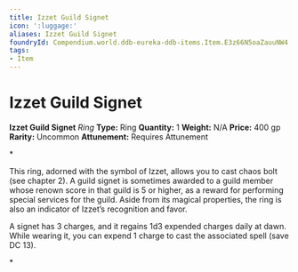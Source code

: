 ```yaml
---
title: Izzet Guild Signet
icon: ':luggage:'
aliases: Izzet Guild Signet
foundryId: Compendium.world.ddb-eureka-ddb-items.Item.E3z66N5oaZauuNW4
tags:
- Item
---
```


# Izzet Guild Signet

**Izzet Guild Signet**
_Ring_
**Type:** Ring
**Quantity:** 1
**Weight:** N/A
**Price:** 400 gp
**Rarity:** Uncommon
**Attunement:** Requires Attunement

*<p class="Core-Styles_Core-Body">This ring, adorned with the symbol of Izzet, allows you to cast chaos bolt (see chapter 2). A <span class="Serif-Character-Style_Italic-Serif">guild signet</span> is sometimes awarded to a guild member whose renown score in that guild is 5 or higher, as a reward for performing special services for the guild. Aside from its magical properties, the ring is also an indicator of Izzet’s recognition and favor.</p>
<p class="Core-Styles_Core-Body">A signet has 3 charges, and it regains 1d3 expended charges daily at dawn. While wearing it, you can expend 1 charge to cast the associated spell (save DC 13).</p>*